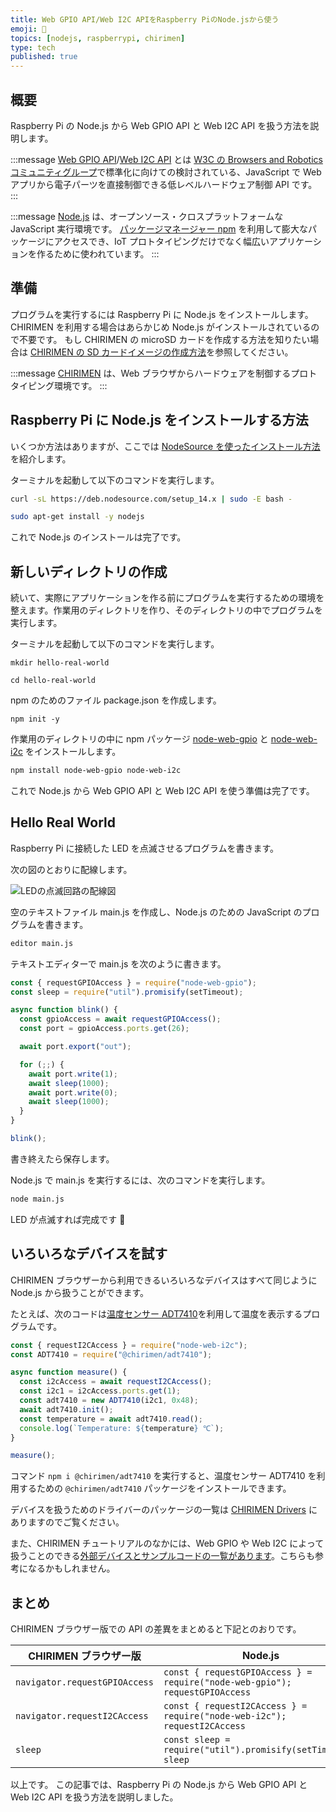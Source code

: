```yaml
---
title: Web GPIO API/Web I2C APIをRaspberry PiのNode.jsから使う
emoji: 🤖
topics: [nodejs, raspberrypi, chirimen]
type: tech
published: true
---
```


## 概要

Raspberry Pi の Node.js から Web GPIO API と Web I2C API を扱う方法を説明します。

:::message
[Web GPIO API](http://browserobo.github.io/WebGPIO/)/[Web I2C API](http://browserobo.github.io/WebI2C/) とは [W3C の Browsers and Robotics コミュニティグループ](https://www.w3.org/community/browserobo/)で標準化に向けての検討されている、JavaScript で Web アプリから電子パーツを直接制御できる低レベルハードウェア制御 API です。
:::

:::message
[Node.js](https://nodejs.org/) は、オープンソース・クロスプラットフォームな JavaScript 実行環境です。
[パッケージマネージャー npm](https://www.npmjs.com/) を利用して膨大なパッケージにアクセスでき、IoT プロトタイピングだけでなく幅広いアプリケーションを作るために使われています。
:::

## 準備

プログラムを実行するには Raspberry Pi に Node.js をインストールします。CHIRIMEN を利用する場合はあらかじめ Node.js がインストールされているので不要です。
もし CHIRIMEN の microSD カードを作成する方法を知りたい場合は [CHIRIMEN の SD カードイメージの作成方法](https://tutorial.chirimen.org/raspi/sdcard)を参照してください。

:::message
[CHIRIMEN](https://chirimen.org/) は、Web ブラウザからハードウェアを制御するプロトタイピング環境です。
:::

## Raspberry Pi に Node.js をインストールする方法

いくつか方法はありますが、ここでは [NodeSource を使ったインストール方法](https://github.com/nodesource/distributions#installation-instructions) を紹介します。

ターミナルを起動して以下のコマンドを実行します。

```sh
curl -sL https://deb.nodesource.com/setup_14.x | sudo -E bash -
```

```sh
sudo apt-get install -y nodejs
```

これで Node.js のインストールは完了です。

## 新しいディレクトリの作成

続いて、実際にアプリケーションを作る前にプログラムを実行するための環境を整えます。作業用のディレクトリを作り、そのディレクトリの中でプログラムを実行します。

ターミナルを起動して以下のコマンドを実行します。

```shell
mkdir hello-real-world
```

```shell
cd hello-real-world
```

npm のためのファイル package.json を作成します。

```shell
npm init -y
```

作業用のディレクトリの中に npm パッケージ [node-web-gpio](https://www.npmjs.com/package/node-web-gpio) と [node-web-i2c](https://www.npmjs.com/package/node-web-i2c) をインストールします。

```sh
npm install node-web-gpio node-web-i2c
```

これで Node.js から Web GPIO API と Web I2C API を使う準備は完了です。

## Hello Real World

Raspberry Pi に接続した LED を点滅させるプログラムを書きます。

次の図のとおりに配線します。

![LEDの点滅回路の配線図](https://i.imgur.com/419yMxN.jpg)

空のテキストファイル main.js を作成し、Node.js のための JavaScript のプログラムを書きます。

```sh
editor main.js
```

テキストエディターで main.js を次のように書きます。

```js
const { requestGPIOAccess } = require("node-web-gpio");
const sleep = require("util").promisify(setTimeout);

async function blink() {
  const gpioAccess = await requestGPIOAccess();
  const port = gpioAccess.ports.get(26);

  await port.export("out");

  for (;;) {
    await port.write(1);
    await sleep(1000);
    await port.write(0);
    await sleep(1000);
  }
}

blink();
```

書き終えたら保存します。

Node.js で main.js を実行するには、次のコマンドを実行します。

```sh
node main.js
```

LED が点滅すれば完成です 🎉

## いろいろなデバイスを試す

CHIRIMEN ブラウザーから利用できるいろいろなデバイスはすべて同じように Node.js から扱うことができます。

たとえば、次のコードは[温度センサー ADT7410](http://akizukidenshi.com/catalog/g/gM-06675/)を利用して温度を表示するプログラムです。

```js
const { requestI2CAccess } = require("node-web-i2c");
const ADT7410 = require("@chirimen/adt7410");

async function measure() {
  const i2cAccess = await requestI2CAccess();
  const i2c1 = i2cAccess.ports.get(1);
  const adt7410 = new ADT7410(i2c1, 0x48);
  await adt7410.init();
  const temperature = await adt7410.read();
  console.log(`Temperature: ${temperature} ℃`);
}

measure();
```

コマンド `npm i @chirimen/adt7410` を実行すると、温度センサー ADT7410 を利用するための `@chirimen/adt7410` パッケージをインストールできます。

デバイスを扱うためのドライバーのパッケージの一覧は [CHIRIMEN Drivers](https://github.com/chirimen-oh/chirimen-drivers) にありますのでご覧ください。

また、CHIRIMEN チュートリアルのなかには、Web GPIO や Web I2C によって扱うことのできる[外部デバイスとサンプルコードの一覧があります](https://tutorial.chirimen.org/raspi/partslist)。こちらも参考になるかもしれません。

## まとめ

CHIRIMEN ブラウザー版での API の差異をまとめると下記とのおりです。

| CHIRIMEN ブラウザー版         | Node.js                                                                       |
| ----------------------------- | ----------------------------------------------------------------------------- |
| `navigator.requestGPIOAccess` | `const { requestGPIOAccess } = require("node-web-gpio");` `requestGPIOAccess` |
| `navigator.requestI2CAccess`  | `const { requestI2CAccess } = require("node-web-i2c");` `requestI2CAccess`    |
| `sleep`                       | `const sleep = require("util").promisify(setTimeout);` `sleep`                |

以上です。
この記事では、Raspberry Pi の Node.js から Web GPIO API と Web I2C API を扱う方法を説明しました。
